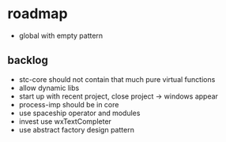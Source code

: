 # roadmap
- global with empty pattern

## backlog
- stc-core should not contain that much pure virtual functions
- allow dynamic libs
- start up with recent project, close project
  -> windows appear
- process-imp should be in core
- use spaceship operator
  and modules
- invest use wxTextCompleter
- use abstract factory design pattern
